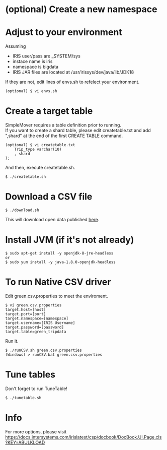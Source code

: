 # (optional) Create a new namespace
# Adjust to your environment
Assuming 
- IRIS user/pass are _SYSTEM/sys
- instace name is iris
- namespace is bigdata
- IRIS JAR files are located at /usr/irissys/dev/java/lib/JDK18

If they are not, edit lines of envs.sh to refelect your environment.  
```
(optional) $ vi envs.sh
```
# Create a target table
SimpleMover requires a table definition prior to running.  
If you want to create a shard table, please edit createtable.txt and add ",shard" at the end of the first CREATE TABLE command.
```
(optional) $ vi createtable.txt
    Trip_type varchar(10)
    , shard
);
```

And then, execute createtable.sh.  
```
$ ./createtable.sh
```

# Download a CSV file

```
$ ./download.sh
```
This will download open data published [here](https://www1.nyc.gov/site/tlc/about/data.page).

# Install JVM (if it's not already)
```
$ sudo apt-get install -y openjdk-8-jre-headless  
or  
$ sudo yum install -y java-1.8.0-openjdk-headless
```
# To run Native CSV driver
Edit green.csv.properties to meet the enviroment.
```
$ vi green.csv.properties
target.host=[host]  
target.port=[port]  
target.namespace=[namespace]  
target.username=[IRIS Username]  
target.password=[password]  
target.table=green_tripdata
```

Run it.  
```
$ ./runCSV.sh green.csv.properties
(Windows) > runCSV.bat green.csv.properties
```
# Tune tables
Don't forget to run TuneTable!
```
$ ./tunetable.sh
```

# Info
For more options, please visit   
https://docs.intersystems.com/irislatest/csp/docbook/DocBook.UI.Page.cls?KEY=ABULKLOAD
